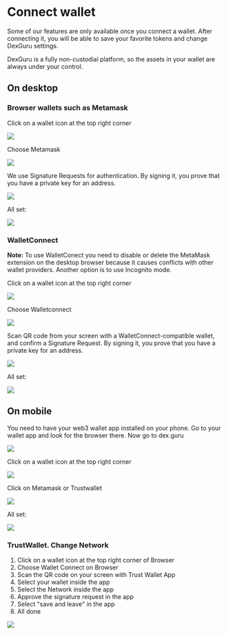 # Connect wallet

Some of our features are only available once you connect a wallet. After connecting it, you will be able to save your favorite tokens and change DexGuru settings.

DexGuru is a fully non-custodial platform, so the assets in your wallet are always under your control.

## On desktop&#x20;

### Browser wallets such as Metamask

Click on a wallet icon at the top right corner&#x20;

![](../../.gitbook/assets/connect-wallet001.png)

Choose Metamask&#x20;

![](../../.gitbook/assets/connect-wallet002.png)

We use Signature Requests for authentication. By signing it, you prove that you have a private key for an address.&#x20;

![](<../../.gitbook/assets/Screen Shot 2021-10-25 at 10.05.16 AM (1).png>)

All set:&#x20;

![](../../.gitbook/assets/connect-wallet004.png)

### WalletConnect

**Note:** To use WalletConect you need to disable or delete the MetaMask extension on the desktop browser because it causes conflicts with other wallet providers. Another option is to use Incognito mode.&#x20;

Click on a wallet icon at the top right corner&#x20;

![](../../.gitbook/assets/connect-wallet001.png)

Choose Walletconnect&#x20;

![](../../.gitbook/assets/connect-wallet006.png)

Scan QR code from your screen with a WalletConnect-compatible wallet, and confirm a Signature Request. By signing it, you prove that you have a private key for an address.&#x20;

![](../../.gitbook/assets/IMG\_0058.PNG)



All set:&#x20;

![](../../.gitbook/assets/connect-wallet004.png)



## On mobile&#x20;

You need to have your web3 wallet app installed on your phone. Go to your wallet app and look for the browser there. Now go to dex.guru

![](../../.gitbook/assets/image\_2021-05-06\_14\_40\_40.png)

Click on a wallet icon at the top right corner&#x20;

![](../../.gitbook/assets/image\_2021-05-06\_14\_46\_11.png)

Click on Metamask or Trustwallet&#x20;

![](../../.gitbook/assets/image\_2021-05-06\_14\_47\_10.png)

All set:&#x20;

![](../../.gitbook/assets/image\_2021-05-06\_14\_49\_19.png)

### TrustWallet. Change Network

1. Click on a wallet icon at the top right corner of Browser
2. Choose Wallet Connect on Browser
3. Scan the QR code on your screen with Trust Wallet App
4. Select your wallet inside the app
5. Select the Network inside the app
6. Approve the signature request in the app
7. Select "save and leave" in the app
8. All done

![](<../../.gitbook/assets/image (24).png>)



